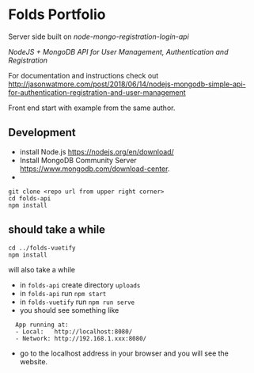 # Folds Portfolio

Server side built on
*node-mongo-registration-login-api*

*NodeJS + MongoDB API for User Management, Authentication and Registration*

For documentation and instructions check out http://jasonwatmore.com/post/2018/06/14/nodejs-mongodb-simple-api-for-authentication-registration-and-user-management

Front end start with example from the same author.

## Development
- install Node.js  https://nodejs.org/en/download/
- Install MongoDB Community Server  https://www.mongodb.com/download-center.
-
```
git clone <repo url from upper right corner>
cd folds-api
npm install 
```
should take a while
-
```
cd ../folds-vuetify
npm install
```
will also take a while
- in `folds-api` create directory `uploads`
- in `folds-api` run `npm start`
- in `folds-vuetify` run `npm run serve`
- you should see something like
```
  App running at:
  - Local:   http://localhost:8080/
  - Network: http://192.168.1.xxx:8080/
```
- go to the localhost address in your browser and you will see the website.
